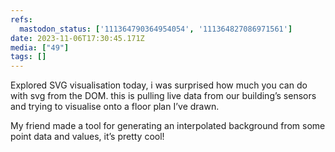 ```yaml
---
refs:
  mastodon_status: ['111364790364954054', '111364827086971561']
date: 2023-11-06T17:30:45.171Z
media: ["49"]
tags: []
---
```


<p>Explored SVG visualisation today, i was surprised how much you can do with svg from the DOM. this is pulling live data from our building’s sensors and trying to visualise onto a floor plan I’ve drawn.<br></p>

<p>My friend made a tool for generating an interpolated background from some point data and values, it’s pretty cool!</p>
